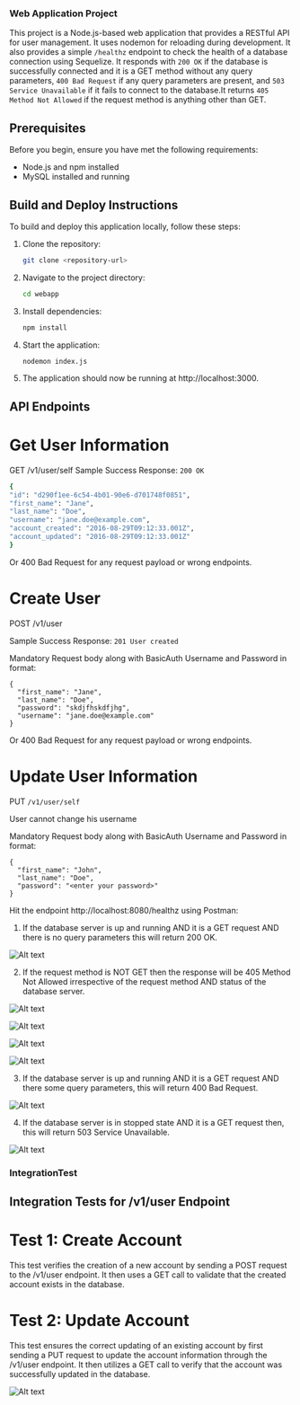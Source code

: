 ### Web Application Project

This project is a Node.js-based web application that provides a RESTful API for user management. It uses nodemon for reloading during development. It also provides a simple `/healthz` endpoint to check the health of a database connection using Sequelize. It responds with `200 OK` if the database is successfully connected and it is a GET method without any query parameters, `400 Bad Request` if any query parameters are present, and `503 Service Unavailable` if it fails to connect to the database.It returns `405 Method Not Allowed` if the request method is anything other than GET.

## Prerequisites

Before you begin, ensure you have met the following requirements:

- Node.js and npm installed
- MySQL installed and running

## Build and Deploy Instructions

To build and deploy this application locally, follow these steps:

1. Clone the repository:

   ```bash
   git clone <repository-url>

   ```

1. Navigate to the project directory:

   ```bash
   cd webapp

   ```

1. Install dependencies:

   ```bash
   npm install

   ```

1. Start the application:

   ```bash
   nodemon index.js

   ```

1. The application should now be running at http://localhost:3000.

## API Endpoints

# Get User Information

GET /v1/user/self
Sample Success Response: `200 OK`

```bash
{
"id": "d290f1ee-6c54-4b01-90e6-d701748f0851",
"first_name": "Jane",
"last_name": "Doe",
"username": "jane.doe@example.com",
"account_created": "2016-08-29T09:12:33.001Z",
"account_updated": "2016-08-29T09:12:33.001Z"
}
```

Or 400 Bad Request for any request payload or wrong endpoints.

# Create User

POST /v1/user

Sample Success Response: `201 User created`

Mandatory Request body along with BasicAuth Username and Password in format:

```
{
  "first_name": "Jane",
  "last_name": "Doe",
  "password": "skdjfhskdfjhg",
  "username": "jane.doe@example.com"
}
```

Or 400 Bad Request for any request payload or wrong endpoints.

# Update User Information

PUT `/v1/user/self`

User cannot change his username

Mandatory Request body along with BasicAuth Username and Password in format:

```
{
  "first_name": "John",
  "last_name": "Doe",
  "password": "<enter your password>"
}
```

Hit the endpoint http://localhost:8080/healthz using Postman:

1. If the database server is up and running AND it is a GET request AND there is no query parameters this will return 200 OK.

![Alt text](images/image.png)

2. If the request method is NOT GET then the response will be 405 Method Not Allowed irrespective of the request method AND status of the database server.

![Alt text](images/image-1.png)

![Alt text](images/image-2.png)

![Alt text](images/image-3.png)

![Alt text](images/image-4.png)

3. If the database server is up and running AND it is a GET request AND there some query parameters, this will return 400 Bad Request.

![Alt text](images/image-5.png)

4.  If the database server is in stopped state AND it is a GET request then, this will return 503 Service Unavailable.

![Alt text](images/image-6.png)

### IntegrationTest

## Integration Tests for /v1/user Endpoint

# Test 1: Create Account

This test verifies the creation of a new account by sending a POST request to the /v1/user endpoint. It then uses a GET call to validate that the created account exists in the database.

# Test 2: Update Account

This test ensures the correct updating of an existing account by first sending a PUT request to update the account information through the /v1/user endpoint. It then utilizes a GET call to verify that the account was successfully updated in the database.

![Alt text](images/image-7.png)
